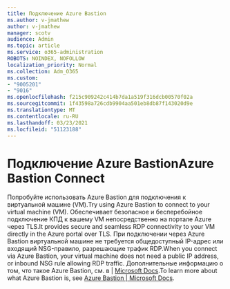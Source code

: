 ```yaml
---
title: Подключение Azure Bastion
ms.author: v-jmathew
author: v-jmathew
manager: scotv
audience: Admin
ms.topic: article
ms.service: o365-administration
ROBOTS: NOINDEX, NOFOLLOW
localization_priority: Normal
ms.collection: Adm_O365
ms.custom:
- "9005201"
- "9016"
ms.openlocfilehash: f215c909242c414b7da1a519f316dcb00570f02a
ms.sourcegitcommit: 1f43598a726cdb9904aa501eb8db87f143020d9e
ms.translationtype: MT
ms.contentlocale: ru-RU
ms.lasthandoff: 03/23/2021
ms.locfileid: "51123188"
---
```

# <a name="azure-bastion-connect"></a><span data-ttu-id="4f7f0-102">Подключение Azure Bastion</span><span class="sxs-lookup"><span data-stu-id="4f7f0-102">Azure Bastion Connect</span></span>

<span data-ttu-id="4f7f0-103">Попробуйте использовать Azure Bastion для подключения к виртуальной машине (VM).</span><span class="sxs-lookup"><span data-stu-id="4f7f0-103">Try using Azure Bastion to connect to your virtual machine (VM).</span></span> <span data-ttu-id="4f7f0-104">Обеспечивает безопасное и бесперебойное подключение КПД к вашему VM непосредственно на портале Azure через TLS.</span><span class="sxs-lookup"><span data-stu-id="4f7f0-104">It provides secure and seamless RDP connectivity to your VM directly in the Azure portal over TLS.</span></span> <span data-ttu-id="4f7f0-105">При подключении через Azure Bastion виртуальной машине не требуется общедоступный IP-адрес или входящий NSG-правило, разрешающие трафик RDP.</span><span class="sxs-lookup"><span data-stu-id="4f7f0-105">When you connect via Azure Bastion, your virtual machine does not need a public IP address, or inbound NSG rule allowing RDP traffic.</span></span> <span data-ttu-id="4f7f0-106">Дополнительные информацию о том, что такое Azure Bastion, см. в | [ Microsoft Docs](https://docs.microsoft.com/azure/bastion/bastion-overview).</span><span class="sxs-lookup"><span data-stu-id="4f7f0-106">To learn more about what Azure Bastion is, see [Azure Bastion | Microsoft Docs](https://docs.microsoft.com/azure/bastion/bastion-overview).</span></span>
